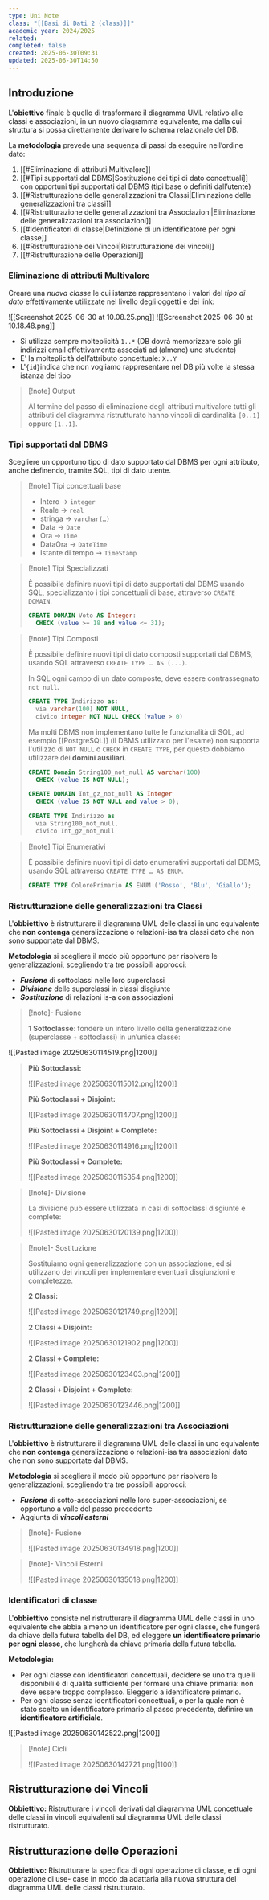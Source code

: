 ```yaml
---
type: Uni Note
class: "[[Basi di Dati 2 (class)]]"
academic year: 2024/2025
related: 
completed: false
created: 2025-06-30T09:31
updated: 2025-06-30T14:50
---
```

## Introduzione

L'**obiettivo** finale è quello di trasformare il diagramma UML relativo alle classi e associazioni, in un nuovo diagramma equivalente, ma dalla cui struttura si possa direttamente derivare lo schema relazionale del DB.

La **metodologia** prevede una sequenza di passi da eseguire nell’ordine dato:
1. [[#Eliminazione di attributi Multivalore]]
2. [[#Tipi supportati dal DBMS|Sostituzione dei tipi di dato concettuali]] con opportuni tipi supportati dal DBMS (tipi base o definiti dall’utente)
3. [[#Ristrutturazione delle generalizzazioni tra Classi|Eliminazione delle generalizzazioni tra classi]]
4. [[#Ristrutturazione delle generalizzazioni tra Associazioni|Eliminazione delle generalizzazioni tra associazioni]]
5. [[#Identificatori di classe|Definizione di un identificatore per ogni classe]]
6. [[#Ristrutturazione dei Vincoli|Ristrutturazione dei vincoli]]
7. [[#Ristrutturazione delle Operazioni]]

### Eliminazione di attributi Multivalore

Creare una *nuova classe* le cui istanze rappresentano i valori del *tipo di dato* effettivamente utilizzate nel livello degli oggetti e dei link:

![[Screenshot 2025-06-30 at 10.08.25.png]]
![[Screenshot 2025-06-30 at 10.18.48.png]]

- Si utilizza sempre molteplicità `1..*` (DB dovrà memorizzare solo gli indirizzi email effettivamente associati ad (almeno) uno studente)
- E’ la molteplicità dell’attributo concettuale: `X..Y`
- L'`{id}`indica che non vogliamo rappresentare nel DB più volte la stessa istanza del tipo

>[!note] Output
>
>Al termine del passo di eliminazione degli attributi multivalore tutti gli attributi del diagramma ristrutturato hanno vincoli di cardinalità `[0..1]` oppure `[1..1]`.

### Tipi supportati dal DBMS

Scegliere un opportuno tipo di dato supportato dal DBMS per ogni attributo, anche definendo, tramite SQL, tipi di dato utente.

>[!note] Tipi concettuali base
>- Intero -> `integer`
>- Reale -> `real`
>- stringa -> `varchar(…)`
>- Data -> `Date`
>- Ora -> `Time`
>- DataOra -> `DateTime`
>- Istante di tempo -> `TimeStamp`

>[!note] Tipi Specializzati
>
>È possibile definire nuovi tipi di dato supportati dal DBMS usando SQL, specializzanto i tipi concettuali di base, attraverso `CREATE DOMAIN`.
>
>```sql
>CREATE DOMAIN Voto AS Integer:
>	CHECK (value >= 18 and value <= 31);
>```

>[!note] Tipi Composti
>
>È possibile definire nuovi tipi di dato composti supportati dal DBMS, usando SQL attraverso `CREATE TYPE … AS (...)`.
>
>In SQL ogni campo di un dato composte, deve essere contrassegnato `not null`. 
>
>```sql
>CREATE TYPE Indirizzo as:
>	via varchar(100) NOT NULL,
>	civico integer NOT NULL CHECK (value > 0)
>```
>
>Ma molti DBMS non implementano tutte le funzionalità di SQL, ad esempio [[PostgreSQL]] (il DBMS utilizzato per l'esame) non supporta l'utilizzo di `NOT NULL` o `CHECK` in `CREATE TYPE`, per questo dobbiamo utilizzare dei **domini ausiliari**.
>
>```sql
>CREATE Domain String100_not_null AS varchar(100)
>	CHECK (value IS NOT NULL);
>
>CREATE DOMAIN Int_gz_not_null AS Integer
>	CHECK (value IS NOT NULL and value > 0);
>
>CREATE TYPE Indirizzo as
>	via String100_not_null,
>	civico Int_gz_not_null
>```

>[!note] Tipi Enumerativi
>
>È possibile definire nuovi tipi di dato enumerativi supportati dal DBMS, usando SQL attraverso `CREATE TYPE … AS ENUM`.
>
>```sql
>CREATE TYPE ColorePrimario AS ENUM ('Rosso', 'Blu', 'Giallo');
>```

### Ristrutturazione delle generalizzazioni tra Classi

L'**obbiettivo** è ristrutturare il diagramma UML delle classi in uno equivalente che **non contenga** generalizzazione o relazioni-isa tra classi dato che non sono supportate dal DBMS.

**Metodologia** si scegliere il modo più opportuno per risolvere le generalizzazioni, scegliendo tra tre possibili approcci:
- ***Fusione*** di sottoclassi nelle loro superclassi
- ***Divisione*** delle superclassi in classi disgiunte
- ***Sostituzione*** di relazioni is-a con associazioni

>[!note]- Fusione
>
>**1 Sottoclasse**: fondere un intero livello della generalizzazione (superclasse + sottoclassi) in un’unica classe:
>
![[Pasted image 20250630114519.png|1200]]
>
>**Più Sottoclassi:**
>
>![[Pasted image 20250630115012.png|1200]]
>
>**Più Sottoclassi + Disjoint:**
>
>![[Pasted image 20250630114707.png|1200]]
>
>**Più Sottoclassi + Disjoint + Complete:**
>
>![[Pasted image 20250630114916.png|1200]]
>
>**Più Sottoclassi + Complete:**
>
>![[Pasted image 20250630115354.png|1200]]

>[!note]- Divisione
>
>La divisione può essere utilizzata in casi di sottoclassi disgiunte e complete:
>
>![[Pasted image 20250630120139.png|1200]]

>[!note]- Sostituzione
>
>Sostituiamo ogni generalizzazione con un associazione, ed si utilizzano dei vincoli per implementare eventuali disgiunzioni e completezze.
>
>**2 Classi:**
>
>![[Pasted image 20250630121749.png|1200]]
>
>**2 Classi + Disjoint:**
>
>![[Pasted image 20250630121902.png|1200]]
>
>**2 Classi + Complete:**
>
>![[Pasted image 20250630123403.png|1200]]
>
>**2 Classi + Disjoint + Complete:**
>
>![[Pasted image 20250630123446.png|1200]]

### Ristrutturazione delle generalizzazioni tra Associazioni

L'**obbiettivo** è ristrutturare il diagramma UML delle classi in uno equivalente che **non contenga** generalizzazione o relazioni-isa tra associazioni dato che non sono supportate dal DBMS.


**Metodologia** si scegliere il modo più opportuno per risolvere le generalizzazioni, scegliendo tra tre possibili approcci:
- ***Fusione*** di sotto-associazioni nelle loro super-associazioni, se opportuno a valle del passo precedente
- Aggiunta di ***vincoli esterni*** 

>[!note]- Fusione
>
>![[Pasted image 20250630134918.png|1200]]

>[!note]- Vincoli Esterni
>
>![[Pasted image 20250630135018.png|1200]]

### Identificatori di classe

L'**obbiettivo** consiste nel ristrutturare il diagramma UML delle classi in uno equivalente che abbia almeno un identificatore per ogni classe, che fungerà da chiave della futura tabella del DB, ed eleggere **un** **identificatore primario per ogni classe**, che lungherà da chiave primaria della futura tabella.

**Metodologia:**
- Per ogni classe con identificatori concettuali, decidere se uno tra quelli disponibili è di qualità sufficiente per formare una chiave primaria: non deve essere troppo complesso. Eleggerlo a identificatore primario.
- Per ogni classe senza identificatori concettuali, o per la quale non è stato scelto un identificatore primario al passo precedente, definire un **identificatore artificiale**.

![[Pasted image 20250630142522.png|1200]]

>[!note] Cicli
>
>![[Pasted image 20250630142721.png|1100]]

## Ristrutturazione dei Vincoli

**Obbiettivo:** Ristrutturare i vincoli derivati dal diagramma UML concettuale delle classi in vincoli equivalenti sul diagramma UML delle classi ristrutturato.

## Ristrutturazione  delle Operazioni

**Obbiettivo:** Ristrutturare la specifica di ogni operazione di classe, e di ogni operazione di use- case in modo da adattarla alla nuova struttura del diagramma UML delle classi ristrutturato.



